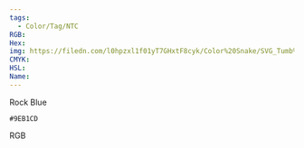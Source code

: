 ```yaml
---
tags:
  - Color/Tag/NTC
RGB:
Hex:
img: https://filedn.com/l0hpzxl1f01yT7GHxtF8cyk/Color%20Snake/SVG_Tumb%20Mass%20No%20Name/9EB1CD.svg
CMYK:
HSL:
Name:
---
```

Rock Blue
```palette
#9EB1CD
```
RGB
